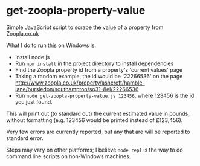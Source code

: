 get-zoopla-property-value
=========================

Simple JavaScript script to scrape the value of a property from Zoopla.co.uk

What I do to run this on Windows is:
 * Install node.js
 * Run `npm install` in the project directory to install dependencies
 * Find the Zoopla property id from a property's 'current values' page
  * Taking a random example, the id would be '22266536' on the page http://www.zoopla.co.uk/property/ashcroft/hamble-lane/bursledon/southampton/so31-8el/22266536
 * Run `node get-zoopla-property-value.js 123456`, where 123456 is the id you just found.

This will print out (to standard out) the current estimated value in pounds, without formatting (e.g. 123456 would be printed instead of £123,456).

Very few errors are currently reported, but any that are will be reported to standard error.

Steps may vary on other platforms; I believe `node repl` is the way to do command line scripts on non-Windows machines.

